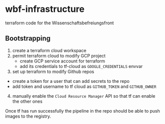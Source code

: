 # wbf-infrastructure

terraform code for the Wissenschaftsbefreiungsfront

## Bootstrapping

1. create a terraform cloud workspace
2. permit terraform cloud to modify GCP project
   - create GCP service account for terraform
   - add its credentials to tf-cloud as `GOOGLE_CREDENTIALS` envvar
3. set up terraform to modify Github repos
  - create a token for a user that can add secrets to the repo
  - add token and username to tf cloud as `GITHUB_TOKEN` and `GITHUB_OWNER`
4. manually enable the `Cloud Resource Manager` API so that tf can enable the other ones

Once tf has run successfully the pipeline in the repo should be able to push images to the registry.
